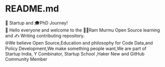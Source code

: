 # README.md 
🚀 Startup and 🎓PhD Journey!<br>
👋 Hello everyone and welcome to the 🧑‍🏫Ram Murmu Open Source learning and ✍️ Writing contributing repository.<br>
🌐We believe Open Source,Education and philosophy for Code Data,and Policy Development,We make something people want,We are part of Startup India, Y Combinator, Startup School ,Haker New and GitHub Community Member 
